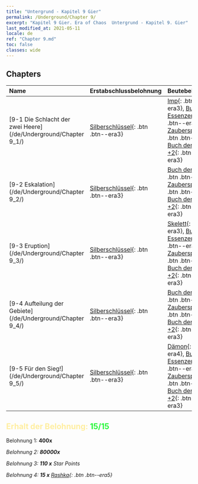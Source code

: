 ```yaml
---
title: "Untergrund - Kapitel 9 Gier"
permalink: /Underground/Chapter 9/
excerpt: "Kapitel 9 Gier. Era of Chaos  Untergrund - Kapitel 9. Gier"
last_modified_at: 2021-05-11
locale: de
ref: "Chapter 9.md"
toc: false
classes: wide
---
```


## Chapters

  | Name |  Erstabschlussbelohnung | Beutebelohnung |
  |:------------|:------------|:------------| 
  | [9-1 Die Schlacht der zwei Heere](/de/Underground/Chapter 9_1/) | [Silberschlüssel](/ItemsDE/con_693/){: .btn .btn--era3} | [Imp](/ItemsDE/unt_226/){: .btn .btn--era3}, [Buch der Essenzen](/ItemsDE/mat_39/){: .btn .btn--era4}, [Zauberspruchrollen](/ItemsDE/con_694/){: .btn .btn--era3}, [Buch der Waffen +2](/ItemsDE/mat_32/){: .btn .btn--era3} |
  | [9-2 Eskalation](/de/Underground/Chapter 9_2/) | [Silberschlüssel](/ItemsDE/con_693/){: .btn .btn--era3} | [Buch der Essenzen](/ItemsDE/mat_39/){: .btn .btn--era4}, [Zauberspruchrollen](/ItemsDE/con_694/){: .btn .btn--era3}, [Buch der Waffen +2](/ItemsDE/mat_32/){: .btn .btn--era3} |
  | [9-3 Eruption](/de/Underground/Chapter 9_3/) | [Silberschlüssel](/ItemsDE/con_693/){: .btn .btn--era3} | [Skelett](/ItemsDE/unt_208/){: .btn .btn--era3}, [Buch der Essenzen](/ItemsDE/mat_39/){: .btn .btn--era4}, [Zauberspruchrollen](/ItemsDE/con_694/){: .btn .btn--era3}, [Buch der Waffen +2](/ItemsDE/mat_32/){: .btn .btn--era3} |
  | [9-4 Aufteilung der Gebiete](/de/Underground/Chapter 9_4/) | [Silberschlüssel](/ItemsDE/con_693/){: .btn .btn--era3} | [Buch der Essenzen](/ItemsDE/mat_39/){: .btn .btn--era4}, [Zauberspruchrollen](/ItemsDE/con_694/){: .btn .btn--era3}, [Buch der Waffen +2](/ItemsDE/mat_32/){: .btn .btn--era3} |
  | [9-5 Für den Sieg!](/de/Underground/Chapter 9_5/) | [Silberschlüssel](/ItemsDE/con_693/){: .btn .btn--era3} | [Dämon](/ItemsDE/unt_229/){: .btn .btn--era4}, [Buch der Essenzen](/ItemsDE/mat_39/){: .btn .btn--era4}, [Zauberspruchrollen](/ItemsDE/con_694/){: .btn .btn--era3}, [Buch der Waffen +2](/ItemsDE/mat_32/){: .btn .btn--era3} |


## <span style="color: #ffeea0">Erhalt der Belohnung: </span><span style="color: #27f73a">15/15</span>

 Belohnung 1:  **400x** <i class="fas fa-gem"/>

 Belohnung 2:  **80000x** <i class="fas fa-coins"/>

 Belohnung 3: **110 x** Star Points

 Belohnung 4: **15 x** [Rashka](/ItemsDE/her_384/){: .btn .btn--era5}

